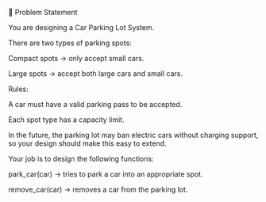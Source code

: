 📌 Problem Statement

You are designing a Car Parking Lot System.

There are two types of parking spots:

Compact spots → only accept small cars.

Large spots → accept both large cars and small cars.

Rules:

A car must have a valid parking pass to be accepted.

Each spot type has a capacity limit.

In the future, the parking lot may ban electric cars without charging support, so your design should make this easy to extend.

Your job is to design the following functions:

park_car(car) → tries to park a car into an appropriate spot.

remove_car(car) → removes a car from the parking lot.
